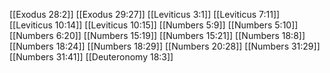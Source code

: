 [[Exodus 28:2]]
[[Exodus 29:27]]
[[Leviticus 3:1]]
[[Leviticus 7:11]]
[[Leviticus 10:14]]
[[Leviticus 10:15]]
[[Numbers 5:9]]
[[Numbers 5:10]]
[[Numbers 6:20]]
[[Numbers 15:19]]
[[Numbers 15:21]]
[[Numbers 18:8]]
[[Numbers 18:24]]
[[Numbers 18:29]]
[[Numbers 20:28]]
[[Numbers 31:29]]
[[Numbers 31:41]]
[[Deuteronomy 18:3]]
